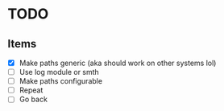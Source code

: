 # TODO
## Items
- [x] Make paths generic (aka should work on other systems lol)
- [ ] Use log module or smth
- [ ] Make paths configurable
- [ ] Repeat
- [ ] Go back